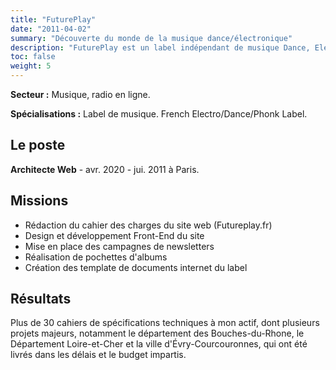 ```yaml
---
title: "FuturePlay"
date: "2011-04-02"
summary: "Découverte du monde de la musique dance/électronique"
description: "FuturePlay est un label indépendant de musique Dance, Electro & Phonk Music pour les clubs au savoir-faire inspiré des labels Airplay Records, Panic Records..."
toc: false
weight: 5
---
```


**Secteur :** Musique, radio en ligne.

**Spécialisations :**
Label de musique. French Electro/Dance/Phonk Label.

## Le poste
**Architecte Web** - avr. 2020 - jui. 2011 à Paris.

## Missions
* Rédaction du cahier des charges du site web (Futureplay.fr)
* Design et développement Front-End du site
* Mise en place des campagnes de newsletters
* Réalisation de pochettes d'albums
* Création des template de documents internet du label


## Résultats
Plus de 30 cahiers de spécifications techniques à mon actif, dont plusieurs projets majeurs, notamment le département des Bouches-du-Rhone, le Département Loire-et-Cher et la ville d'Évry-Courcouronnes, qui ont été livrés dans les délais et le budget impartis.